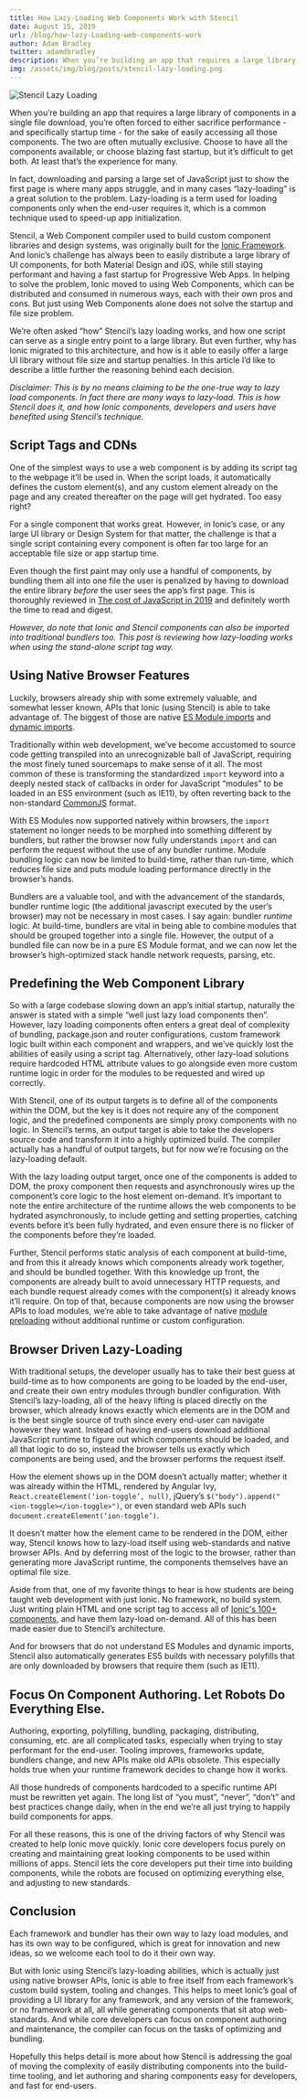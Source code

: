 ```yaml
---
title: How Lazy-Loading Web Components Work with Stencil
date: August 15, 2019
url: /blog/how-lazy-Loading-web-components-work
author: Adam Bradley
twitter: adamdbradley
description: When you’re building an app that requires a large library of components in a single file download, you’re often forced to sacrifice performance - and specifically startup time - for the sake of accessing all those components. The two are often mutually exclusive. Choose to easily have all the components available, or choose blazing fast startup, but it’s difficult to get both. At least that’s the experience for many.
img: /assets/img/blog/posts/stencil-lazy-loading.png
---
```


![Stencil Lazy Loading](/assets/img/blog/posts/stencil-lazy-loading.png)

When you’re building an app that requires a large library of components in a single file download, you’re often forced to either sacrifice performance - and specifically startup time - for the sake of easily accessing all those components. The two are often mutually exclusive. Choose to have all the components available, or choose blazing fast startup, but it’s difficult to get both. At least that’s the experience for many.

In fact, downloading and parsing a large set of JavaScript just to show the first page is where many apps struggle, and in many cases “lazy-loading” is a great solution to the problem. Lazy-loading is a term used for loading components only when the end-user requires it, which is a common technique used to speed-up app initialization.

Stencil, a Web Component compiler used to build custom component libraries and design systems, was originally built for the [Ionic Framework](https://ionicframework.com/). And Ionic’s challenge has always been to easily distribute a large library of UI components, for both Material Design and iOS, while still staying performant and having a fast startup for Progressive Web Apps. In helping to solve the problem, Ionic moved to using Web Components, which can be distributed and consumed in numerous ways, each with their own pros and cons. But just using Web Components alone does not solve the startup and file size problem.

We’re often asked “how” Stencil’s lazy loading works, and how one script can serve as a single entry point to a large library. But even further, why has Ionic migrated to this architecture, and how is it able to easily offer a large UI library without file size and startup penalties. In this article I’d like to describe a little further the reasoning behind each decision.

*Disclaimer: This is by no means claiming to be the one-true way to lazy load components. In fact there are many ways to lazy-load. This is how Stencil does it, and how Ionic components, developers and users have benefited using Stencil’s technique.*


## Script Tags and CDNs

One of the simplest ways to use a web component is by adding its script tag to the webpage it’ll be used in. When the script loads, it automatically defines the custom element(s), and any custom element already on the page and any created thereafter on the page will get hydrated. Too easy right?

For a single component that works great. However, in Ionic’s case, or any large UI library or Design System for that matter, the challenge is that a single script containing every component is often far too large for an acceptable file size or app startup time.

Even though the first paint may only use a handful of components, by bundling them all into one file the user is penalized by having to download the entire library _before_ the user sees the app’s first page. This is thoroughly reviewed in [The cost of JavaScript in 2019](https://v8.dev/blog/cost-of-javascript-2019) and definitely worth the time to read and digest.

*However, do note that Ionic and Stencil components can also be imported into traditional bundlers too. This post is reviewing how lazy-loading works when using the stand-alone script tag way.*


## Using Native Browser Features

Luckily, browsers already ship with some extremely valuable, and somewhat lesser known, APIs that Ionic (using Stencil) is able to take advantage of. The biggest of those are native [ES Module imports](https://hacks.mozilla.org/2018/03/es-modules-a-cartoon-deep-dive/) and [dynamic imports](https://developer.mozilla.org/en-US/docs/Web/JavaScript/Reference/Statements/import#Dynamic_Imports).

Traditionally within web development, we’ve become accustomed to source code getting transpiled into an unrecognizable ball of JavaScript, requiring the most finely tuned sourcemaps to make sense of it all. The most common of these is transforming the standardized `import` keyword into a deeply nested stack of callbacks in order for JavaScript “modules” to be loaded in an ES5 environment (such as IE11), by often reverting back to the non-standard [CommonJS](https://en.wikipedia.org/wiki/CommonJS) format.

With ES Modules now supported natively within browsers, the `import` statement no longer needs to be morphed into something different by bundlers, but rather the browser now fully understands `import` and can perform the request without the use of any bundler runtime. Module bundling logic can now be limited to build-time, rather than run-time, which reduces file size and puts module loading performance directly in the browser’s hands.

Bundlers are a valuable tool, and with the advancement of the standards, bundler runtime logic (the additional javascript executed by the user’s browser) may not be necessary in most cases. I say again: bundler _runtime_ logic.  At build-time, bundlers are vital in being able to combine modules that should be grouped together into a single file. However, the output of a bundled file can now be in a pure ES Module format, and we can now let the browser’s high-optimized stack handle network requests, parsing, etc.


## Predefining the Web Component Library

So with a large codebase slowing down an app’s initial startup, naturally the answer is stated with a simple “well just lazy load components then”. However, lazy loading components often enters a great deal of complexity of bundling, package.json and router configurations, custom framework logic built within each component and wrappers, and we’ve quickly lost the abilities of easily using a script tag. Alternatively, other lazy-load solutions require hardcoded HTML attribute values to go alongside even more custom runtime logic in order for the modules to be requested and wired up correctly.

With Stencil, one of its output targets is to define all of the components within the DOM, but the key is it does not require any of the component logic, and the predefined components are simply proxy components with no logic. In Stencil’s terms, an output target is able to take the developers source code and transform it into a highly optimized build. The compiler actually has a handful of output targets, but for now we’re focusing on the lazy-loading default.

With the lazy loading output target, once one of the components is added to DOM, the proxy component then requests and asynchronously wires up the component’s core logic to the host element on-demand. It’s important to note the entire architecture of the runtime allows the web components to be hydrated asynchronously, to include getting and setting properties, catching events before it’s been fully hydrated, and even ensure there is no flicker of the components before they’re loaded.

Further, Stencil performs static analysis of each component at build-time, and from this it already knows which components already work together, and should be bundled together. With this knowledge up front, the components are already built to avoid unnecessary HTTP requests, and each bundle request already comes with the component(s) it already knows it’ll require. On top of that, because components are now using the browser APIs to load modules, we’re able to take advantage of native [module preloading](https://developers.google.com/web/updates/2017/12/modulepreload) without additional runtime or custom configuration.


## Browser Driven Lazy-Loading

With traditional setups, the developer usually has to take their best guess at build-time as to how components are going to be loaded by the end-user, and create their own entry modules through bundler configuration. With Stencil’s lazy-loading, all of the heavy lifting is placed directly on the browser, which already knows exactly which elements are in the DOM and is the best single source of truth since every end-user can navigate however they want. Instead of having end-users download additional JavaScript runtime to figure out which components should be loaded, and all that logic to do so, instead the browser tells us exactly which components are being used, and the browser performs the request itself.

How the element shows up in the DOM doesn’t actually matter; whether it was already within the HTML, rendered by Angular Ivy, `React.createElement(‘ion-toggle’, null)`, jQuery’s `$("body").append("<ion-toggle></ion-toggle>")`, or even standard web APIs such `document.createElement(‘ion-toggle’)`.

It doesn’t matter how the element came to be rendered in the DOM, either way, Stencil knows how to lazy-load itself using web-standards and native browser APIs. And by deferring most of the logic to the browser, rather than generating more JavaScript runtime, the components themselves have an optimal file size.

Aside from that, one of my favorite things to hear is how students are being taught web development with just Ionic. No framework, no build system. Just writing plain HTML and one script tag to access all of [Ionic's 100+ components](https://ionicframework.com/docs/components), and have them lazy-load on-demand. All of this has been made easier due to Stencil’s architecture.

And for browsers that do not understand ES Modules and dynamic imports, Stencil also automatically generates ES5 builds with necessary polyfills that are only downloaded by browsers that require them (such as IE11).


## Focus On Component Authoring. Let Robots Do Everything Else.

Authoring, exporting, polyfilling, bundling, packaging, distributing, consuming, etc. are all complicated tasks, especially when trying to stay performant for the end-user. Tooling improves, frameworks update, bundlers change, and new APIs make old APIs obsolete. This especially holds true when your runtime framework decides to change how it works.

All those hundreds of components hardcoded to a specific runtime API must be rewritten yet again. The long list of “you must”, “never”, “don’t” and best practices change daily, when in the end we’re all just trying to happily build components for apps.

For all these reasons, this is one of the driving factors of why Stencil was created to help Ionic move quickly. Ionic core developers focus purely on creating and maintaining great looking components to be used within millions of apps. Stencil lets the core developers put their time into building components, while the robots are focused on optimizing everything else, and adjusting to new standards.


## Conclusion

Each framework and bundler has their own way to lazy load modules, and has its own way to be configured, which is great for innovation and new ideas, so we welcome each tool to do it their own way.

But with Ionic using Stencil’s lazy-loading abilities, which is actually just using native browser APIs, Ionic is able to free itself from each framework’s custom build system, tooling and changes. This helps to meet Ionic’s goal of providing a UI library for any framework, and any version of the framework, or no framework at all, all while generating components that sit atop web-standards. And while core developers can focus on component authoring and maintenance, the compiler can focus on the tasks of optimizing and bundling.

Hopefully this helps detail is more about how Stencil is addressing the goal of moving the complexity of easily distributing components into the build-time tooling, and let authoring and sharing components easy for developers, and fast for end-users.
